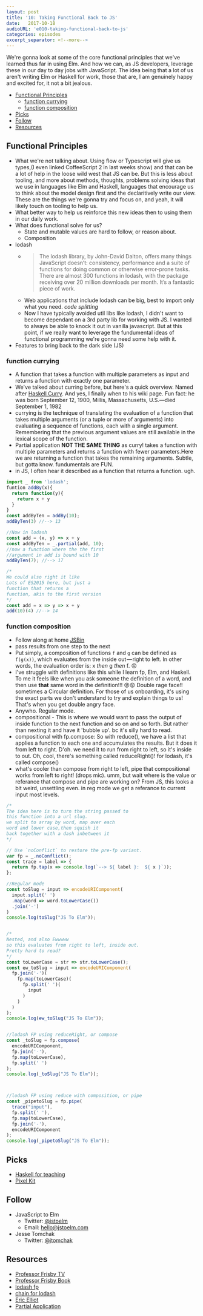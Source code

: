 ```yaml
---
layout: post
title: '10: Taking Functional Back to JS'
date:   2017-10-18
audioURL: 'e010-taking-functional-back-to-js' 
categories: episodes
excerpt_separator: <!--more-->
---
```

We're gonna look at some of the core functional principles that we've learned thus far in using Elm. And how we can, as JS developers, leverage these in our day to day jobs with JavaScript. The idea being that a lot of us aren't writing Elm or Haskell for work, those that are, I am genuinely happy and excited for, it not a bit jealous.  
<!--more-->
<!-- TOC -->

- [Functional Principles](#functional-principles)
  - [function currying](#function-currying)
  - [function composition](#function-composition)
- [Picks](#picks)
- [Follow](#follow)
- [Resources](#resources)

<!-- /TOC -->

## Functional Principles 
* What we're not talking about. Using flow or Typescript will give us types,(I even linked CoffeeScript 2 in last weeks show) and that can be a lot of help in the loose wild west that JS can be. But this is less about tooling, and more about methods, thoughts, problems solving ideas that we use in languages like Elm and Haskell, languages that encourage us to think about the model design first and the declaritively write our view. These are the things we're gonna try and focus on, and yeah, it will likely touch on tooling to help us. 
* What better way to help us reinforce this new ideas then to using them in our daily work. 
* What does functional solve for us?
  * State and mutable values are hard to follow, or reason about.
  * Composition
* lodash
  * > The lodash library, by John-David Dalton, offers many things JavaScript doesn’t: consistency, performance and a suite of functions for doing common or otherwise error-prone tasks. There are almost 300 functions in lodash, with the package receiving over 20 million downloads per month. It’s a fantastic piece of work.
  * Web applications that include lodash can be big, best to import only what you need. _code splitting_
  * Now I have typically avoided util libs like lodash, I didn't want to become dependant on a 3rd party lib for working with JS. I wanted to always be able to knock it out in vanilla javascript. But at this point, if we really want to leverage the fundumental ideas of functional programming we're gonna need some help with it. 
* Features to bring back to the dark side (JS)
### function currying
  * A function that takes a function with multiple parameters as input and returns a function with exactly one parameter.
  * We've talked about curring before, but here's a quick overview. Named after [Haskell Curry](https://en.wikipedia.org/wiki/Haskell_Curry). And yes, I finally when to his wiki page. Fun fact: he was born September 12, 1900, Millis, Massachusetts, U.S.—died September 1, 1982
  * currying is the technique of translating the evaluation of a function that takes multiple arguments (or a tuple or more of arguments) into evaluating a sequence of functions, each with a single argument. Remembering that the previous argument values are still available in the lexical scope of the function.
  * Partial application **NOT THE SAME THING** as curry! takes a function with multiple parameters and returns a function with fewer parameters.Here we are returning a function that takes the remaining arguments. Subtle, but gotta know. fundumentals are FUN. 
  * in JS, I often hear it described as a function that returns a function. ugh.

```js
import _ from 'lodash';
funtion addBy(x){
  return function(y){
    return x + y
  }
}
const addByTen = addBy(10);
addByTen(3) //--> 13

//Now in lodash
const add = (x, y) => x + y
const addByTen = _.partial(add, 10); 
//now a function where the the first 
//argument in add is bound with 10
addByTen(7); //--> 17

/*
We could also right it like
Lots of ES2015 here, but just a 
function that returns a 
function, akin to the first version
*/
const add = x => y => x + y
add(10)(4) //--> 14
```

### function composition 
* Follow along at home [JSBin](http://jsbin.com/jixaduy/6/edit?js,console)
* pass results from one step to the next
* Put simply, a composition of functions `f` and `g` can be defined as `f(g(x))`, which evaluates from the inside out — right to left. In other words, the evaluation order is: x _then_ g _then_ f. 😡
* I've struggle with definitions like this while I learn fp, Elm, and Haskell. To me it feels like when you ask someone the definition of a word, and then use **that** same word in the definition!!! 😡😡 Double rage face!! sometimes a Circular definition. For those of us onboarding, it's using the exact parts we don't understand to try and explain things to us! That's when you get double angry face.
* Anywho. Regular mode.
* compositional - This is where we would want to pass the output of inside function to the next function and so on and so forth. But rather than nexting it and have it 'bubble up'. bc it's silly hard to read. 
* compositional with fp.compose: So with reduce(), we have a list that applies a function to each one and accumulates the results. But it does it from left to right. D'oh. we need it to run from right to left, so it's inside to out. Oh, cool, there's something called reduceRight()! for lodash, it's called compose()
* what's cooler than compose from right to left, pipe that compositional works from left to right! (drops mic). umm, but wait where is the value or referance that compose and pipe are working on? From JS, this looks a bit weird, unsettling even. in reg mode we get a referance to current input most levels. 

```js
/*
The idea here is to turn the string passed to 
this function into a url slug. 
we split to array by word, map over each 
word and lower case,then squish it 
back together with a dash inbetween it
*/

// Use `noConflict` to restore the pre-fp variant.
var fp = _.noConflict();
const trace = label => {
  return fp.tap(x => console.log(`--> ${ label }:  ${ x }`));
};

//Regular mode
const toSlug = input => encodeURIComponent(
  input.split(' ')
  .map(word => word.toLowerCase())
  .join('-')
)
console.log(toSlug("JS To Elm"));


/*
Nested, and also Ewwwww
so this evaluates from right to left, inside out.
Pretty hard to read?
*/
const toLowerCase = str => str.toLowerCase();
const ew_toSlug = input => encodeURIComponent(
  fp.join('-')(
    fp.map(toLowerCase)(
      fp.split(' ')(
        input
      )
    )
  )
);
console.log(ew_toSlug("JS To Elm"));


//lodash FP using reduceRight, or compose
const _toSlug = fp.compose(
  encodeURIComponent,
  fp.join('-'),
  fp.map(toLowerCase),
  fp.split(' ')
); 
console.log(_toSlug("JS To Elm"));



//lodash FP using reduce with composition, or pipe
const _pipetoSlug = fp.pipe(
  trace("input"),
  fp.split(' '),
  fp.map(toLowerCase),
  fp.join('-'),
  encodeURIComponent
);
console.log(_pipetoSlug("JS To Elm"));
```

## Picks
* [Haskell for teaching](http://profsjt.blogspot.ca/2017/10/is-haskell-right-language-for-teaching.html)
* [Pixel Kit](https://kano.me/store/us/products/pixel-kit)

## Follow
* JavaScript to Elm
  * Twitter: [@jstoelm](https://twitter.com/jstoelm)
  * Email: [hello@jstoelm.com](mailto:hello@jstoelm.com)
* Jesse Tomchak
  * Twitter: [@jtomchak](https://twitter.com/jtomchak)

## Resources
* [Professor Frisby TV](https://egghead.io/courses/professor-frisby-introduces-composable-functional-javascript)
* [Professor Frisby Book](https://drboolean.gitbooks.io/mostly-adequate-guide/content/)
* [lodash fp](https://github.com/lodash/lodash/wiki/FP-Guide)
* [chain for lodash](https://medium.com/making-internets/why-using-chain-is-a-mistake-9bc1f80d51ba)
* [Eric Elliot](https://medium.com/javascript-scene/master-the-javascript-interview-what-is-function-composition-20dfb109a1a0)
* [Partial Application](http://benalman.com/news/2012/09/partial-application-in-javascript/)



